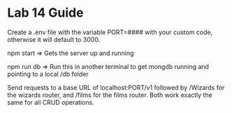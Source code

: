 # Lab 14 Guide

Create a .env file with the variable PORT=#### with your custom code, otherwise it will default to 3000.

npm start => Gets the server up and running

npm run db => Run this in another terminal to get mongdb running and pointing to a local /db folder

Send requests to a base URL of localhost:PORT/v1 followed by /Wizards for the wizards router, and /films for the films router. Both work exactly the same for all CRUD operations.